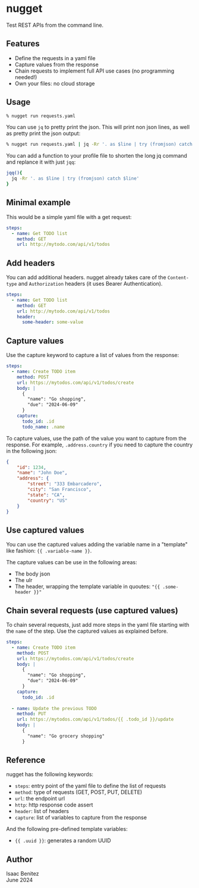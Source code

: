 # nugget

Test REST APIs from the command line.

## Features

- Define the requests in a yaml file
- Capture values from the response
- Chain requests to implement full API use cases (no programming needed!)
- Own your files: no cloud storage

## Usage

```bash
% nugget run requests.yaml
```

You can use `jq` to pretty print the json. This will print non json lines, as well as pretty print the json output:

```bash
% nugget run requests.yaml | jq -Rr '. as $line | try (fromjson) catch $line'
```

You can add a function to your profile file to shorten the long jq command and replance it with just `jqq`:

```bash
jqq(){
  jq -Rr '. as $line | try (fromjson) catch $line'
}
```

## Minimal example

This would be a simple yaml file with a get request:

```yaml
steps:
  - name: Get TODO list
    method: GET
    url: http://mytodo.com/api/v1/todos
```

## Add headers

You can add additional headers. nugget already takes care of the `Content-type` and `Authorization` headers (it uses Bearer Authentication).

```yaml
steps:
  - name: Get TODO list
    method: GET
    url: http://mytodo.com/api/v1/todos
    header:
      some-header: some-value
```

## Capture values

Use the capture keyword to capture a list of values from the response:

```yaml
steps:
  - name: Create TODO item
    method: POST 
    url: https://mytodos.com/api/v1/todos/create
    body: |
      {
        "name": "Go shopping",
        "due": "2024-06-09"
      }
    capture:
      todo_id: .id
      todo_name: .name
```

To capture values, use the path of the value you want to capture from the response. For example, `.address.country` if you need to capture the country in the following json:

```json
{
    "id": 1234,
    "name": "John Doe",
    "address": {
        "street": "333 Embarcadero",
        "city": "San Francisco",
        "state": "CA",
        "country": "US"
    }
}
```

## Use captured values

You can use the captured values adding the variable name in a "template" like fashion: `{{ .variable-name }}`.

The capture values can be use in the following areas:

- The body json
- The ulr
- The header, wrapping the template variable in quoutes: `"{{ .some-header }}"`

## Chain several requests (use captured values)

To chain several requests, just add more steps in the yaml file starting with the `name` of the step. Use the captured values as explained before.

```yaml
steps:
  - name: Create TODO item
    method: POST
    url: https://mytodos.com/api/v1/todos/create
    body: |
      {
        "name": "Go shopping",
        "due": "2024-06-09"
      }
    capture:
      todo_id: .id
  
  - name: Update the previous TODO
    method: PUT
    url: https://mytodos.com/api/v1/todos/{{ .todo_id }}/update
    body: |
      {
        "name": "Go grocery shopping"
      } 
```

## Reference

nugget has the following keywords:

- `steps`: entry point of the yaml file to define the list of requests
- `method`: type of requests (GET, POST, PUT, DELETE)
- `url`: the endpoint url
- `http`: http response code assert
- `header`: list of headers
- `capture`: list of variables to capture from the response

And the following pre-defined template variables:

- `{{ .uuid }}`: generates a random UUID

## Author

Isaac Benitez  
June 2024